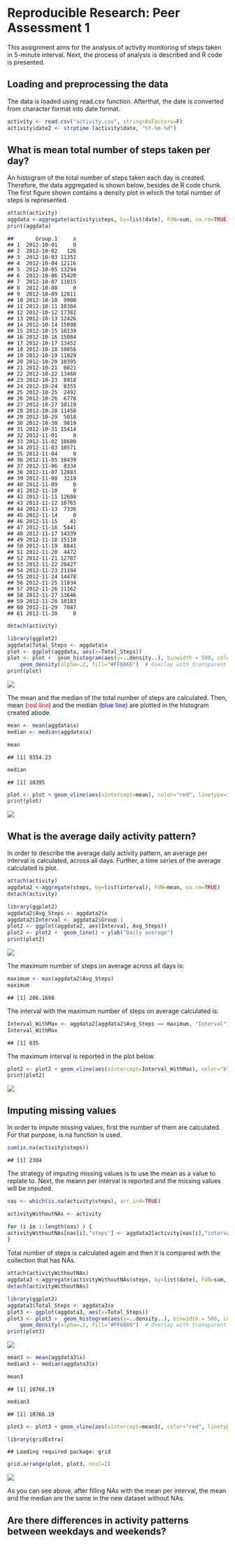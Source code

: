 # Reproducible Research: Peer Assessment 1

This assignment aims for the analysis of activity monitoring of steps taken in 5-minute interval. Next, the process of analysis is described and R code is presented.

## Loading and preprocessing the data

The data is loaded using read.csv function. Afterthat, the date is converted from character format into date format.


```r
activity <- read.csv("activity.csv", stringsAsFactors=F)
activity$date2 <- strptime (activity$date, "%Y-%m-%d")
```


## What is mean total number of steps taken per day?

An histogram of the total number of steps taken each day is created. Therefore, the data aggregated is shown below, besides de R code chunk. The first figure shown contains a density plot in which the total number of steps is represented.



```r
attach(activity)
aggdata <-aggregate(activity$steps, by=list(date), FUN=sum, na.rm=TRUE)
print(aggdata)
```

```
##       Group.1     x
## 1  2012-10-01     0
## 2  2012-10-02   126
## 3  2012-10-03 11352
## 4  2012-10-04 12116
## 5  2012-10-05 13294
## 6  2012-10-06 15420
## 7  2012-10-07 11015
## 8  2012-10-08     0
## 9  2012-10-09 12811
## 10 2012-10-10  9900
## 11 2012-10-11 10304
## 12 2012-10-12 17382
## 13 2012-10-13 12426
## 14 2012-10-14 15098
## 15 2012-10-15 10139
## 16 2012-10-16 15084
## 17 2012-10-17 13452
## 18 2012-10-18 10056
## 19 2012-10-19 11829
## 20 2012-10-20 10395
## 21 2012-10-21  8821
## 22 2012-10-22 13460
## 23 2012-10-23  8918
## 24 2012-10-24  8355
## 25 2012-10-25  2492
## 26 2012-10-26  6778
## 27 2012-10-27 10119
## 28 2012-10-28 11458
## 29 2012-10-29  5018
## 30 2012-10-30  9819
## 31 2012-10-31 15414
## 32 2012-11-01     0
## 33 2012-11-02 10600
## 34 2012-11-03 10571
## 35 2012-11-04     0
## 36 2012-11-05 10439
## 37 2012-11-06  8334
## 38 2012-11-07 12883
## 39 2012-11-08  3219
## 40 2012-11-09     0
## 41 2012-11-10     0
## 42 2012-11-11 12608
## 43 2012-11-12 10765
## 44 2012-11-13  7336
## 45 2012-11-14     0
## 46 2012-11-15    41
## 47 2012-11-16  5441
## 48 2012-11-17 14339
## 49 2012-11-18 15110
## 50 2012-11-19  8841
## 51 2012-11-20  4472
## 52 2012-11-21 12787
## 53 2012-11-22 20427
## 54 2012-11-23 21194
## 55 2012-11-24 14478
## 56 2012-11-25 11834
## 57 2012-11-26 11162
## 58 2012-11-27 13646
## 59 2012-11-28 10183
## 60 2012-11-29  7047
## 61 2012-11-30     0
```

```r
detach(activity)

library(ggplot2)
aggdata$Total_Steps <- aggdata$x
plot <- ggplot(aggdata, aes(x=Total_Steps))
plot <- plot +  geom_histogram(aes(y=..density..), binwidth = 500, colour="black", fill="white") +
    geom_density(alpha=.2, fill="#FF6666")  # Overlay with transparent density plot
print(plot)
```

![](PA1_template_files/figure-html/unnamed-chunk-2-1.png) 

The mean and the median of the total number of steps are calculated. Then, mean (<span style="color:red">red line</span>) and the median (<span style="color:blue">blue line</span>) are plotted in the histogram created abode.


```r
mean <- mean(aggdata$x)
median <- median(aggdata$x)

mean
```

```
## [1] 9354.23
```

```r
median
```

```
## [1] 10395
```

```r
plot <- plot + geom_vline(aes(xintercept=mean), color="red", linetype="dashed", size=1, labels = c("mean")) + geom_vline(aes(xintercept=median), color="blue", linetype="dashed", size=1, labels = c("median"))
print(plot)
```

![](PA1_template_files/figure-html/unnamed-chunk-3-1.png) 

## What is the average daily activity pattern?

In order to describe the average daily activity pattern, an average per interval is calculated, across all days. Further, a time series of the average calculated is plot.



```r
attach(activity)
aggdata2 <-aggregate(steps, by=list(interval), FUN=mean, na.rm=TRUE)
detach(activity)

library(ggplot2)
aggdata2$Avg_Steps <- aggdata2$x
aggdata2$Interval <- aggdata2$Group.1
plot2 <- ggplot(aggdata2, aes(Interval, Avg_Steps))
plot2 <- plot2 +  geom_line() + ylab("Daily average")
print(plot2)
```

![](PA1_template_files/figure-html/unnamed-chunk-4-1.png) 

The maximum number of steps on average across all days is:


```r
maximum <- max(aggdata2$Avg_Steps)
maximum
```

```
## [1] 206.1698
```

The interval with the maximum number of steps on average calculated is:

```r
Interval_WithMax <- aggdata2[aggdata2$Avg_Steps == maximum, "Interval"]
Interval_WithMax
```

```
## [1] 835
```

The maximum interval is reported in the plot below.


```r
plot2 <- plot2 + geom_vline(aes(xintercept=Interval_WithMax), color="blue", linetype="dashed", size=1) + geom_hline(aes(yintercept=maximum), color="blue", linetype="dashed", size=1)
print(plot2)
```

![](PA1_template_files/figure-html/unnamed-chunk-7-1.png) 

## Imputing missing values

In order to impute missing values, first the number of them are calculated. For that purpose, is.na function is used.


```r
sum(is.na(activity$steps))
```

```
## [1] 2304
```

The strategy of imputing missing values is to use the mean as a value to replate to. Next, the meann per interval is reported and the missing values will be imputed.


```r
nas <- which(is.na(activity$steps), arr.ind=TRUE)

activityWithoutNAs <- activity

for (i in 1:length(nas) ) {
activityWithoutNAs[nas[i],"steps"] <- aggdata2[activity[nas[i],"interval"] == aggdata2$Interval, "Avg_Steps"]
}
```

Total number of steps is calculated again and then it is compared with the collection that has NAs. 



```r
attach(activityWithoutNAs)
aggdata3 <-aggregate(activityWithoutNAs$steps, by=list(date), FUN=sum, na.rm=TRUE)
detach(activityWithoutNAs)

library(ggplot2)
aggdata3$Total_Steps <- aggdata3$x
plot3 <- ggplot(aggdata3, aes(x=Total_Steps))
plot3 <- plot3 +  geom_histogram(aes(y=..density..), binwidth = 500, colour="black", fill="white") +
    geom_density(alpha=.2, fill="#FF6666")  # Overlay with transparent density plot
print(plot3)
```

![](PA1_template_files/figure-html/unnamed-chunk-10-1.png) 

```r
mean3 <- mean(aggdata3$x)
median3 <- median(aggdata3$x)

mean3
```

```
## [1] 10766.19
```

```r
median3
```

```
## [1] 10766.19
```

```r
plot3 <- plot3 + geom_vline(aes(xintercept=mean3), color="red", linetype="dashed", size=1, labels = c("mean")) + geom_vline(aes(xintercept=median3), color="blue", linetype="dashed", size=1, labels = c("median"))

library(gridExtra)
```

```
## Loading required package: grid
```

```r
grid.arrange(plot, plot3, ncol=2)
```

![](PA1_template_files/figure-html/unnamed-chunk-10-2.png) 

As you can see above, after filling NAs with the mean per interval, the mean and the median are the same in the new dataset without NAs.

## Are there differences in activity patterns between weekdays and weekends?
